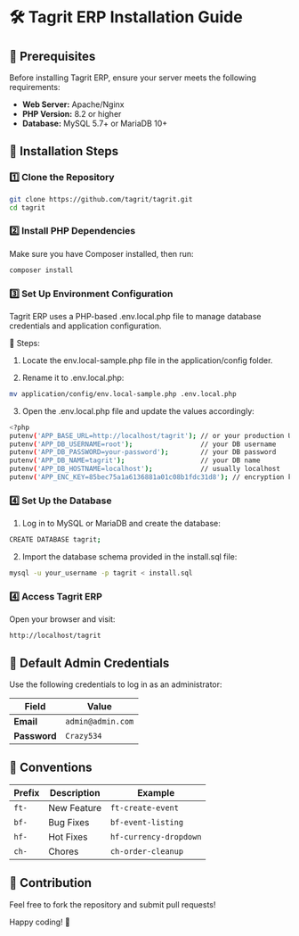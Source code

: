# 🛠️ Tagrit ERP Installation Guide

## 📌 Prerequisites
Before installing Tagrit ERP, ensure your server meets the following requirements:

- **Web Server:** Apache/Nginx
- **PHP Version:** 8.2 or higher
- **Database:** MySQL 5.7+ or MariaDB 10+

## 🚀 Installation Steps

### 1️⃣ Clone the Repository
```bash
git clone https://github.com/tagrit/tagrit.git
cd tagrit
```

### 2️⃣ Install PHP Dependencies
Make sure you have Composer installed, then run:
```bash
composer install 
```

### 3️⃣ Set Up Environment Configuration
Tagrit ERP uses a PHP-based .env.local.php file to manage database credentials and application configuration.

🔧 Steps:
1. Locate the env.local-sample.php file in the application/config
   folder.

2. Rename it to .env.local.php:

```bash
mv application/config/env.local-sample.php .env.local.php
```
3. Open the .env.local.php file and update the values accordingly:

```bash
<?php
putenv('APP_BASE_URL=http://localhost/tagrit'); // or your production URL
putenv('APP_DB_USERNAME=root');                 // your DB username
putenv('APP_DB_PASSWORD=your-password');        // your DB password
putenv('APP_DB_NAME=tagrit');                   // your DB name
putenv('APP_DB_HOSTNAME=localhost');            // usually localhost
putenv('APP_ENC_KEY=85bec75a1a6136881a01c08b1fdc31d8'); // encryption key
```

### 4️⃣  Set Up the Database
1. Log in to MySQL or MariaDB and create the database:

```bash
CREATE DATABASE tagrit;
```

2. Import the database schema provided in the install.sql file:

```bash
mysql -u your_username -p tagrit < install.sql
```

### 4️⃣ Access Tagrit ERP

Open your browser and visit:

```
http://localhost/tagrit
```

## 🔑 Default Admin Credentials

Use the following credentials to log in as an administrator:

| **Field**   | **Value**              |
|------------|----------------------|
| **Email**  | `admin@admin.com`  |
| **Password** | `Crazy534`         |


## 📜 Conventions

| **Prefix**   | **Description**              | **Example** |
|------------|----------------------|----------------|
| `ft-` | New Feature | `ft-create-event` |
| `bf-` | Bug Fixes      | `bf-event-listing` |
| `hf-` | Hot Fixes      | `hf-currency-dropdown` |
| `ch-` | Chores      | `ch-order-cleanup` |


## 🙌 Contribution
Feel free to fork the repository and submit pull requests!

Happy coding! 🚀






